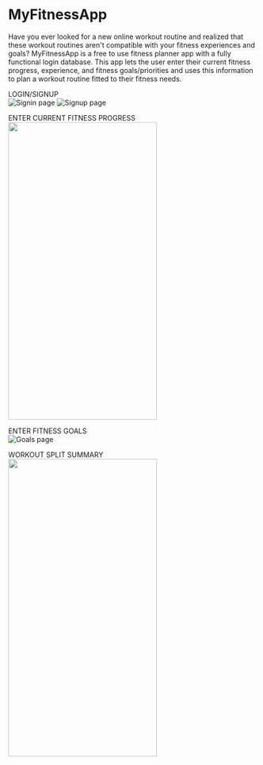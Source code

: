 # MyFitnessApp
Have you ever looked for a new online workout routine and realized that these workout routines aren't compatible with your fitness experiences and goals? MyFitnessApp is a free to use fitness planner app with a fully functional login database. This app lets the user enter their current fitness progress, experience, and fitness goals/priorities and uses this information to plan a workout routine fitted to their fitness needs. 


LOGIN/SIGNUP
<br>
![Signin page](https://lh3.googleusercontent.com/fyDoNavUrkymGugMP1zeh9j3G8onDp8Bhvv-yriIfiFRy1OReL8frgA79h8IDOAgr8adKnegbUq4iqHcCvFMat-2EP2RgQr6waUAfT0R)       ![Signup page](https://lh5.googleusercontent.com/hoUhzcuTTogYh6LmGP-95ZbaMBsrrY7xIYgtEwfGpCxwXRb2aJm2a9bmFKyZf0DU2OA9H8Y-i1puPbJb1g12CaFQ-UxNWtho2jPTXl4f)

ENTER CURRENT FITNESS PROGRESS
<br>
<img src="https://lh6.googleusercontent.com/ROmba_ONpY3JGrBu7rkAEBCyi87-HiyM9V1wyvc5w-a-3cSlKtY7KQo69St86f6t8tmuzTQ3qdf_hWfS0LH362Nrlw9Hbu5-YtZ8OrRF" width="300" height="600" />

ENTER FITNESS GOALS
<br>
![Goals page](https://lh5.googleusercontent.com/O8lu19RlFbGXgDceIlXQbbM0KYx3YPDFV4B6fvC2GDzX4yd69nAG48jQoaEvucE8m7c4_QEbl66aX4qfR0hR4l_5VuyJbFADIzQacqbq)

WORKOUT SPLIT SUMMARY
<br>
<img src="https://lh5.googleusercontent.com/aPBxioZvg1TyzA0dcBay4Ymygk5v9KXwziQmWIZ6yIMjrtVw2woE5SUll9M6OIROFFgFkBO9G4igw6pTezJdlNzrv6lK4hy_bwEg3IDl" width="300" height="600" />



